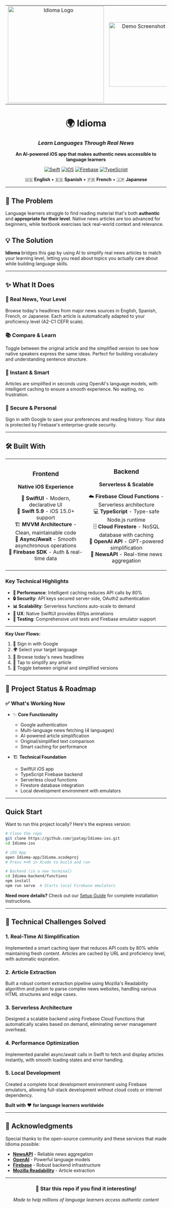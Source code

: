 <div align="center">

<table>
<tr>
<td width="50%" align="center">
<img src="idioma.png" alt="Idioma Logo" width="300"/>
</td>
<td width="50%" align="center">
<img src="demo screenshot.png" alt="Demo Screenshot" width="200"/>
</td>
</tr>
</table>


# 🌍 Idioma

### *Learn Languages Through Real News*

**An AI-powered iOS app that makes authentic news accessible to language learners**

[![Swift](https://img.shields.io/badge/Swift-5.9-orange.svg)](https://swift.org)
[![iOS](https://img.shields.io/badge/iOS-15.0+-blue.svg)](https://www.apple.com/ios/)
[![Firebase](https://img.shields.io/badge/Firebase-Cloud-yellow.svg)](https://firebase.google.com)
[![TypeScript](https://img.shields.io/badge/TypeScript-5.7-blue.svg)](https://www.typescriptlang.org/)

🇺🇸 **English** • 🇪🇸 **Spanish** • 🇫🇷 **French** • 🇯🇵 **Japanese**

</div>

---

## 🎯 The Problem

Language learners struggle to find reading material that's both **authentic** and **appropriate for their level**. Native news articles are too advanced for beginners, while textbook exercises lack real-world context and relevance.

## 💡 The Solution

**Idioma** bridges this gap by using AI to simplify real news articles to match your learning level, letting you read about topics you actually care about while building language skills.

---

## ✨ What It Does

### 📰 Real News, Your Level
Browse today's headlines from major news sources in English, Spanish, French, or Japanese. Each article is automatically adapted to your proficiency level (A2-C1 CEFR scale).

### 📚 Compare & Learn
Toggle between the original article and the simplified version to see how native speakers express the same ideas. Perfect for building vocabulary and understanding sentence structure.

### 🚀 Instant & Smart
Articles are simplified in seconds using OpenAI's language models, with intelligent caching to ensure a smooth experience. No waiting, no frustration.

### 🔐 Secure & Personal
Sign in with Google to save your preferences and reading history. Your data is protected by Firebase's enterprise-grade security.

---

## 🛠️ Built With

<table>
<tr>
<td align="center" width="50%">

### Frontend
**Native iOS Experience**

🎨 **SwiftUI** - Modern, declarative UI  
📱 **Swift 5.9** - iOS 15.0+ support  
🏗️ **MVVM Architecture** - Clean, maintainable code  
🔄 **Async/Await** - Smooth asynchronous operations  
🎯 **Firebase SDK** - Auth & real-time data  

</td>
<td align="center" width="50%">

### Backend
**Serverless & Scalable**

☁️ **Firebase Cloud Functions** - Serverless architecture  
💻 **TypeScript** - Type-safe Node.js runtime  
🗄️ **Cloud Firestore** - NoSQL database with caching  
🤖 **OpenAI API** - GPT-powered simplification  
📡 **NewsAPI** - Real-time news aggregation  

</td>
</tr>
</table>

### Key Technical Highlights

- **🚀 Performance**: Intelligent caching reduces API calls by 80%
- **🔒 Security**: API keys secured server-side, OAuth2 authentication
- **📊 Scalability**: Serverless functions auto-scale to demand
- **🎨 UX**: Native SwiftUI provides 60fps animations
- **🧪 Testing**: Comprehensive unit tests and Firebase emulator support

---

**Key User Flows:**
1. 🔐 Sign in with Google
2. 🌍 Select your target language
3. 📰 Browse today's news headlines
4. 🤖 Tap to simplify any article
5. 🔄 Toggle between original and simplified versions

---

## 🎯 Project Status & Roadmap

### ✅ What's Working Now

- ✨ **Core Functionality**
  - Google authentication
  - Multi-language news fetching (4 languages)
  - AI-powered article simplification
  - Original/simplified text comparison
  - Smart caching for performance
  
- 🏗️ **Technical Foundation**
  - SwiftUI iOS app
  - TypeScript Firebase backend
  - Serverless cloud functions
  - Firestore database integration
  - Local development environment with emulators


---

## Quick Start

Want to run this project locally? Here's the express version:

```bash
# Clone the repo
git clone https://github.com/jpatag/Idioma-ios.git
cd Idioma-ios

# iOS App
open Idioma-app/Idioma.xcodeproj
# Press ⌘+R in Xcode to build and run

# Backend (in a new terminal)
cd Idioma-backend/functions
npm install
npm run serve  # Starts local Firebase emulators
```

**Need more details?** Check out our [Setup Guide](docs/setup.md) for complete installation instructions.

---

## 🧠 Technical Challenges Solved

### 1. **Real-Time AI Simplification**
Implemented a smart caching layer that reduces API costs by 80% while maintaining fresh content. Articles are cached by URL and proficiency level, with automatic expiration.

### 2. **Article Extraction**
Built a robust content extraction pipeline using Mozilla's Readability algorithm and jsdom to parse complex news websites, handling various HTML structures and edge cases.

### 3. **Serverless Architecture**
Designed a scalable backend using Firebase Cloud Functions that automatically scales based on demand, eliminating server management overhead.

### 4. **Performance Optimization**
Implemented parallel async/await calls in Swift to fetch and display articles instantly, with smooth loading states and error handling.

### 5. **Local Development**
Created a complete local development environment using Firebase emulators, allowing full-stack development without cloud costs or internet dependency.

**Built with** ❤️ **for language learners worldwide**

</div>

---

## 🙏 Acknowledgments

Special thanks to the open-source community and these services that made Idioma possible:

- **[NewsAPI](https://newsdata.io/)** - Reliable news aggregation
- **[OpenAI](https://openai.com/)** - Powerful language models
- **[Firebase](https://firebase.google.com/)** - Robust backend infrastructure
- **[Mozilla Readability](https://github.com/mozilla/readability)** - Article extraction

---

<div align="center">

### 🌟 Star this repo if you find it interesting!

*Made to help millions of language learners access authentic content* 

</div>
